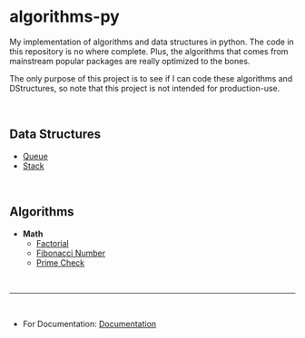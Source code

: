# algorithms-py

My implementation of algorithms and data structures in python. The code in this repository is no where complete. Plus, the algorithms that comes from mainstream popular packages are really optimized to the bones.

The only purpose of this project is to see if I can code these algorithms and DStructures, so note that this project is not intended for production-use.

<br>

## Data Structures

- [Queue](./data-structures/queue.py)  
- [Stack](./data-structures/stack.py)

<br>

## Algorithms

- **Math**
  - [Factorial](./algorithms/math/factorial/)
  - [Fibonacci Number](./algorithms/math/fibonacci/)
  - [Prime Check](./algorithms/math/prime/)


<br>

---

<br>

- For Documentation: [Documentation](./docs/index.md)

